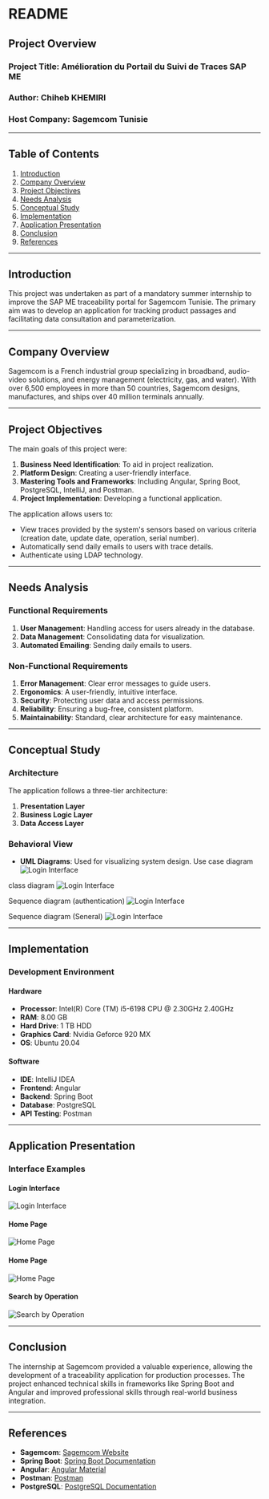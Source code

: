 
# README

## Project Overview

### Project Title: **Amélioration du Portail du Suivi de Traces SAP ME**

### Author: **Chiheb KHEMIRI**

### Host Company: **Sagemcom Tunisie**

---

## Table of Contents

1. [Introduction](#introduction)
2. [Company Overview](#company-overview)
3. [Project Objectives](#project-objectives)
4. [Needs Analysis](#needs-analysis)
5. [Conceptual Study](#conceptual-study)
6. [Implementation](#implementation)
7. [Application Presentation](#application-presentation)
8. [Conclusion](#conclusion)
9. [References](#references)

---

## Introduction

This project was undertaken as part of a mandatory summer internship to improve the SAP ME traceability portal for Sagemcom Tunisie. The primary aim was to develop an application for tracking product passages and facilitating data consultation and parameterization.

---

## Company Overview

Sagemcom is a French industrial group specializing in broadband, audio-video solutions, and energy management (electricity, gas, and water). With over 6,500 employees in more than 50 countries, Sagemcom designs, manufactures, and ships over 40 million terminals annually.

---

## Project Objectives

The main goals of this project were:

1. **Business Need Identification**: To aid in project realization.
2. **Platform Design**: Creating a user-friendly interface.
3. **Mastering Tools and Frameworks**: Including Angular, Spring Boot, PostgreSQL, IntelliJ, and Postman.
4. **Project Implementation**: Developing a functional application.

The application allows users to:
- View traces provided by the system's sensors based on various criteria (creation date, update date, operation, serial number).
- Automatically send daily emails to users with trace details.
- Authenticate using LDAP technology.

---

## Needs Analysis

### Functional Requirements

1. **User Management**: Handling access for users already in the database.
2. **Data Management**: Consolidating data for visualization.
3. **Automated Emailing**: Sending daily emails to users.

### Non-Functional Requirements

1. **Error Management**: Clear error messages to guide users.
2. **Ergonomics**: A user-friendly, intuitive interface.
3. **Security**: Protecting user data and access permissions.
4. **Reliability**: Ensuring a bug-free, consistent platform.
5. **Maintainability**: Standard, clear architecture for easy maintenance.

---

## Conceptual Study

### Architecture

The application follows a three-tier architecture:
1. **Presentation Layer**
2. **Business Logic Layer**
3. **Data Access Layer**

### Behavioral View

- **UML Diagrams**: Used for visualizing system design.
Use case diagram
![Login Interface](images/use%20case%20diagram%20.jpeg)

class diagram
![Login Interface](images/class%20diagram.jpeg)

Sequence diagram (authentication)
![Login Interface](images/sequence%20diag.jpeg)

Sequence diagram (Seneral)
![Login Interface](images/sequence%20diag%20general.jpeg)

---

## Implementation

### Development Environment

#### Hardware
- **Processor**: Intel(R) Core (TM) i5-6198 CPU @ 2.30GHz 2.40GHz
- **RAM**: 8.00 GB
- **Hard Drive**: 1 TB HDD
- **Graphics Card**: Nvidia Geforce 920 MX
- **OS**: Ubuntu 20.04

#### Software
- **IDE**: IntelliJ IDEA
- **Frontend**: Angular
- **Backend**: Spring Boot
- **Database**: PostgreSQL
- **API Testing**: Postman

---

## Application Presentation

### Interface Examples

#### Login Interface
![Login Interface](images/cap%20login.jpeg)

#### Home Page
![Home Page](images/cap%20home.jpeg)

#### Home Page
![Home Page](images/cap%20home.jpeg)

#### Search by Operation
![Search by Operation](images/cap%20search%20.jpeg)




---

## Conclusion

The internship at Sagemcom provided a valuable experience, allowing the development of a traceability application for production processes. The project enhanced technical skills in frameworks like Spring Boot and Angular and improved professional skills through real-world business integration.

---

## References

- **Sagemcom**: [Sagemcom Website](https://www.sagemcom.com/fr)
- **Spring Boot**: [Spring Boot Documentation](https://spring.io/)
- **Angular**: [Angular Material](https://material.angular.io)
- **Postman**: [Postman](https://www.postman.com)
- **PostgreSQL**: [PostgreSQL Documentation](https://www.postgresql.org)

